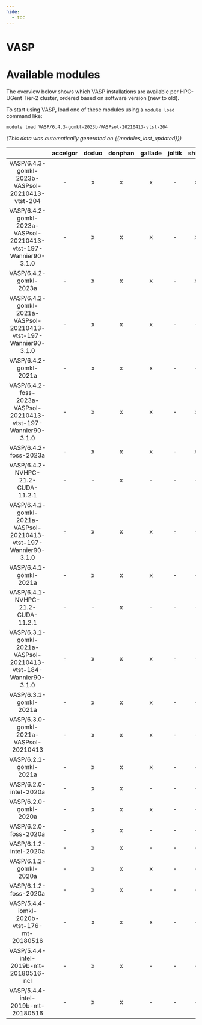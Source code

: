 ```yaml
---
hide:
  - toc
---
```


VASP
====

# Available modules


The overview below shows which VASP installations are available per HPC-UGent Tier-2 cluster, ordered based on software version (new to old).

To start using VASP, load one of these modules using a `module load` command like:

```shell
module load VASP/6.4.3-gomkl-2023b-VASPsol-20210413-vtst-204
```

*(This data was automatically generated on {{modules_last_updated}})*  

| |accelgor|doduo|donphan|gallade|joltik|shinx|
| :---: | :---: | :---: | :---: | :---: | :---: | :---: |
|VASP/6.4.3-gomkl-2023b-VASPsol-20210413-vtst-204|-|x|x|x|-|x|
|VASP/6.4.2-gomkl-2023a-VASPsol-20210413-vtst-197-Wannier90-3.1.0|-|x|x|x|-|x|
|VASP/6.4.2-gomkl-2023a|-|x|x|x|-|x|
|VASP/6.4.2-gomkl-2021a-VASPsol-20210413-vtst-197-Wannier90-3.1.0|-|x|x|x|-|-|
|VASP/6.4.2-gomkl-2021a|-|x|x|x|-|-|
|VASP/6.4.2-foss-2023a-VASPsol-20210413-vtst-197-Wannier90-3.1.0|-|x|x|x|-|x|
|VASP/6.4.2-foss-2023a|-|x|x|x|-|x|
|VASP/6.4.2-NVHPC-21.2-CUDA-11.2.1|-|-|x|-|-|-|
|VASP/6.4.1-gomkl-2021a-VASPsol-20210413-vtst-197-Wannier90-3.1.0|-|x|x|x|-|-|
|VASP/6.4.1-gomkl-2021a|-|x|x|x|-|-|
|VASP/6.4.1-NVHPC-21.2-CUDA-11.2.1|-|-|x|-|-|-|
|VASP/6.3.1-gomkl-2021a-VASPsol-20210413-vtst-184-Wannier90-3.1.0|-|x|x|x|-|-|
|VASP/6.3.1-gomkl-2021a|-|x|x|x|-|-|
|VASP/6.3.0-gomkl-2021a-VASPsol-20210413|-|x|x|x|-|-|
|VASP/6.2.1-gomkl-2021a|-|x|x|x|-|-|
|VASP/6.2.0-intel-2020a|-|x|x|-|-|-|
|VASP/6.2.0-gomkl-2020a|-|x|x|x|-|-|
|VASP/6.2.0-foss-2020a|-|x|x|-|-|-|
|VASP/6.1.2-intel-2020a|-|x|x|-|-|-|
|VASP/6.1.2-gomkl-2020a|-|x|x|x|-|-|
|VASP/6.1.2-foss-2020a|-|x|x|-|-|-|
|VASP/5.4.4-iomkl-2020b-vtst-176-mt-20180516|-|x|x|x|-|-|
|VASP/5.4.4-intel-2019b-mt-20180516-ncl|-|x|x|-|-|-|
|VASP/5.4.4-intel-2019b-mt-20180516|-|x|x|-|-|-|
